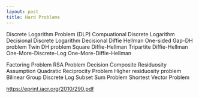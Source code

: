 ```yaml
---
layout: post
title: Hard Problems
---
```


Discrete Logarithm Problem (DLP)
Compuational Discrete Logarithm
Decisional Discrete Logarithm
Decisional Diffie Hellman
One-sided Gap-DH problem
Twin DH problem
Square Diffie-Hellman
Tripartite Diffie-Hellman 
One-More-Discrete-Log
One-More-Diffie-Hellman 

Factoring Problem
RSA Problem
Decision Composite Residuosity Assumption
Quadratic Reciprocity Problem
Higher residuosity problem 
Bilinear Group Discrete Log
Subset Sum Problem
Shortest Vector Problem

https://eprint.iacr.org/2010/290.pdf
